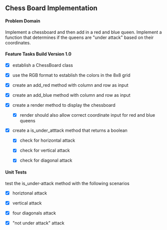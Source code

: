 ## Chess Board Implementation

#### Problem Domain

Implement a chessboard and then add in a red and blue queen.
Implement a function that determines if the queens are "under attack" based on their coordinates.

#### Feature Tasks Build Version 1.0

- [x] establish a ChessBoard class 

- [x] use the RGB format to establish the colors in the 8x8 grid

- [x] create an add_red method with column and row as input

- [x] create an add_blue method with column and row as input

- [x] create a render method to display the chessboard

    - [x] render should also allow correct coordinate input for red and blue queens
    
- [x] create a is_under_atttack method that returns a boolean

    - [x] check for horizontal attack
    
    - [x] check for vertical attack
    
    - [x] check for diagonal attack

#### Unit Tests

test the is_under-attack method with the following scenarios

- [x] horiztonal attack

- [x] vertical attack

- [x] four diagonals attack

- [x] "not under attack" attack
